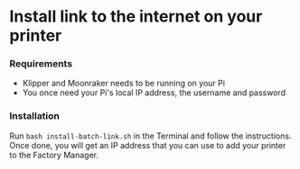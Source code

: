 # Install link to the internet on your printer
### Requirements
* Klipper and Moonraker needs to be running on your Pi
* You once need your Pi's local IP address, the username and password

### Installation
Run ```bash install-batch-link.sh``` in the Terminal and follow the instructions. Once done, you will get an IP address that you can use to add your printer to the Factory Manager.